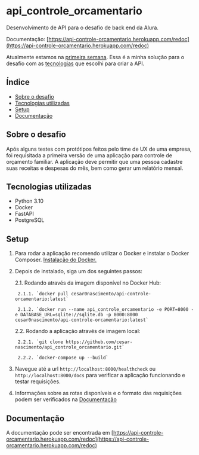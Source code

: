 # api_controle_orcamentario
Desenvolvimento de API para o desafio de back end da Alura.

Documentação: [https://api-controle-orcamentario.herokuapp.com/redoc](https://api-controle-orcamentario.herokuapp.com/redoc)

Atualmente estamos na [primeira semana](https://www.alura.com.br/challenges/back-end-4/semana-01-implementando-api-rest). Essa é a minha solução para o desafio com as [tecnologias](#tecnologias-utilizadas) que escolhi para criar a API.

## Índice
* [Sobre o desafio](#sobre-o-desafio)
* [Tecnologias utilizadas](#tecnologias-utilizadas)
* [Setup](#setup)
* [Documentação](#documentação)

## Sobre o desafio
Após alguns testes com protótipos feitos pelo time de UX de uma empresa, foi requisitada a primeira versão de uma aplicação para controle de orçamento familiar. A aplicação deve permitir que uma pessoa cadastre suas receitas e despesas do mês, bem como gerar um relatório mensal.
	
## Tecnologias utilizadas
* Python 3.10
* Docker
* FastAPI
* PostgreSQL

## Setup
1. Para rodar a aplicação recomendo utilizar o Docker e instalar o Docker Composer. [Instalação do Docker.](https://docs.docker.com/get-docker/)

2. Depois de instalado, siga um dos seguintes passos:

	2.1. Rodando através da imagem disponível no Docker Hub:

		2.1.1. `docker pull cesar0nascimento/api-controle-orcamentario:latest`
	
		2.1.2. `docker run --name api_controle_orcamentario -e PORT=8000 -e DATABASE_URL=sqlite://sqlite.db -p 8000:8000 cesar0nascimento/api-controle-orcamentario:latest`

	2.2. Rodando a aplicação através de imagem local:
		
		2.2.1. `git clone https://github.com/cesar-nascimento/api_controle_orcamentario.git`
		
		2.2.2. `docker-compose up --build`

3. Navegue até a url `http://localhost:8000/healthcheck` ou `http://localhost:8000/docs` para verificar a aplicação funcionando e testar requisições.

4. Informações sobre as rotas disponíveis e o formato das requisições podem ser verificados na [Documentação](#documentação)

## Documentação
A documentação pode ser encontrada em [https://api-controle-orcamentario.herokuapp.com/redoc](https://api-controle-orcamentario.herokuapp.com/redoc)
